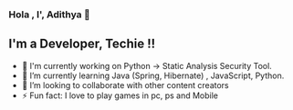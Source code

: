 ### Hola , I', Adithya 👋

## I'm a Developer, Techie !!

- 🔭 I'm currently working on Python -> Static Analysis Security Tool.
- 🌱 I’m currently learning Java (Spring, Hibernate) , JavaScript, Python.
- 👯 I’m looking to collaborate with other content creators
- ⚡ Fun fact: I love to play games in pc, ps and Mobile